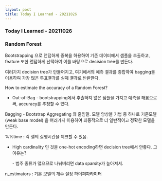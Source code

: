 ```yaml
---
layout: post
title: Today I Learned - 20211026
---
```


### Today I Learned - 20211026

### Random Forest

Bootstrapping 으로 랜덤하게 중복을 허용하여 기존 데이터에서 샘플을 추출하고, feature 또한 랜덤하게 선택하여 이를 바탕으로 decision tree를 만든다.

여러가지 decision tree가 만들어지고, 여기에서의 예측 결과를 종합하여 bagging을 이용하여 가장 많은 투표결과를 실제 결과로 반환한다.

How to estimate the accuracy of a Random Forest?

- Out-of-Bag - bootstrapping에서 추출하지 않은 샘플을 가지고 예측을 해봄으로써, accuracy를 추정할 수 있다.

Bagging - Bootstrap Aggregating 의 줄임말. 모델 앙상블 기법 중 하나로 기준모델 (weak base model) 을 여러가지 이용하여 최종적으로 더 일반적이고 정확한 모델을 만든다.

%%time : 각 셀의 실행시간을 체크할 수 있음.

- High cardinality 인 것을 one-hot encoding하면 decision tree에서 안좋다. 그 이유는?

  \- 범주 종류가 많으므로 나눠버리면 data sparsity가 높아져서.

n_estimators : 기본 모델의 개수 설정 하이퍼파라미터

